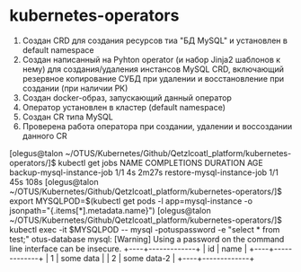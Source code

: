 # kubernetes-operators

1. Создан CRD для создания ресурсов тиа  "БД MySQL" и установлен в default namespace
2. Создан написанный на Pyhton operator (и набор Jinja2 шаблонов к нему) для создания/удаления инстансов MySQL CRD, включающий резервное копирование СУБД при удалении и восстановление при создании (при наличии РК)
3. Создан docker-образ, запускающий данный оператор
4. Оператор установлен в кластер (default namespace)
5. Создан CR типа MySQL
6. Проверена работа оператора при создании, удалении и воссоздании данного CR

[olegus@talon ~/OTUS/Kubernetes/Github/Qetzlcoatl_platform/kubernetes-operators/]$ kubectl get jobs
NAME                         COMPLETIONS   DURATION   AGE
backup-mysql-instance-job    1/1           4s         2m27s
restore-mysql-instance-job   1/1           45s        108s
[olegus@talon ~/OTUS/Kubernetes/Github/Qetzlcoatl_platform/kubernetes-operators/]$ export MYSQLPOD=$(kubectl get pods -l app=mysql-instance -o jsonpath="{.items[*].metadata.name}")
[olegus@talon ~/OTUS/Kubernetes/Github/Qetzlcoatl_platform/kubernetes-operators/]$ kubectl exec -it $MYSQLPOD -- mysql -potuspassword -e "select * from test;" otus-database
mysql: [Warning] Using a password on the command line interface can be insecure.
+----+-------------+
| id | name        |
+----+-------------+
|  1 | some data   |
|  2 | some data-2 |
+----+-------------+
